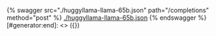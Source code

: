 [#generator:start]: <> ({ "template": "openapi" })
{% swagger src="./huggyllama-llama-65b.json" path="/completions" method="post" %}
[./huggyllama-llama-65b.json](./huggyllama-llama-65b.json)
{% endswagger %}
[#generator:end]: <> ({})